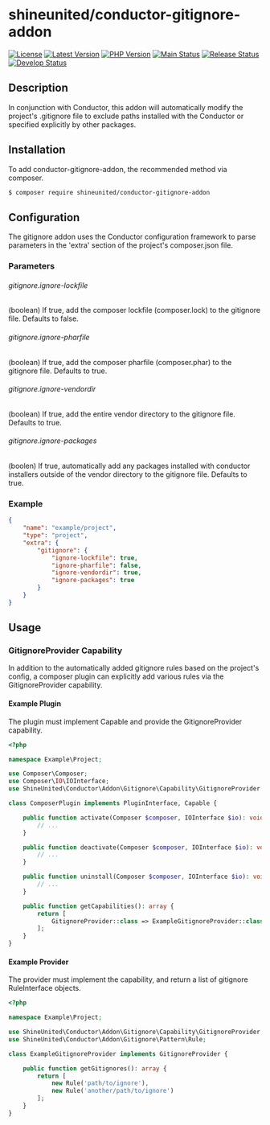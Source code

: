 # shineunited/conductor-gitignore-addon

[![License](https://img.shields.io/packagist/l/shineunited/conductor-gitignore-addon)](https://github.com/shineunited/conductor-gitignore-addon/blob/main/LICENSE)
[![Latest Version](https://img.shields.io/packagist/v/shineunited/conductor-gitignore-addon?label=latest)](https://packagist.org/packages/shineunited/conductor-gitignore-addon/)
[![PHP Version](https://img.shields.io/packagist/dependency-v/shineunited/conductor-gitignore-addon/php?label=php)](https://www.php.net/releases/index.php)
[![Main Status](https://img.shields.io/github/actions/workflow/status/shineunited/conductor-gitignore-addon/build.yml?branch=main&label=main)](https://github.com/shineunited/conductor-gitignore-addon/actions/workflows/build.yml?query=branch%3Amain)
[![Release Status](https://img.shields.io/github/actions/workflow/status/shineunited/conductor-gitignore-addon/build.yml?branch=release&label=release)](https://github.com/shineunited/conductor-gitignore-addon/actions/workflows/build.yml?query=branch%3Arelease)
[![Develop Status](https://img.shields.io/github/actions/workflow/status/shineunited/conductor-gitignore-addon/build.yml?branch=develop&label=develop)](https://github.com/shineunited/conductor-gitignore-addon/actions/workflows/build.yml?query=branch%3Adevelop)

## Description
In conjunction with Conductor, this addon will automatically modify the project's .gitignore file to exclude paths installed with the Conductor or specified explicitly by other packages.


## Installation
To add conductor-gitignore-addon, the recommended method via composer.
```sh
$ composer require shineunited/conductor-gitignore-addon
```


## Configuration
The gitignore addon uses the Conductor configuration framework to parse parameters in the 'extra' section of the project's composer.json file.

### Parameters

###### gitignore.ignore-lockfile
(boolean) If true, add the composer lockfile (composer.lock) to the gitignore file. Defaults to false.

###### gitignore.ignore-pharfile
(boolean) If true, add the composer pharfile (composer.phar) to the gitignore file. Defaults to true.

###### gitignore.ignore-vendordir
(boolean) If true, add the entire vendor directory to the gitignore file. Defaults to true.

###### gitignore.ignore-packages
(boolen) If true, automatically add any packages installed with conductor installers outside of the vendor directory to the gitignore file. Defaults to true.


### Example

```json
{
	"name": "example/project",
	"type": "project",
	"extra": {
		"gitignore": {
			"ignore-lockfile": true,
			"ignore-pharfile": false,
			"ignore-vendordir": true,
			"ignore-packages": true
		}
	}
}
```


## Usage

### GitignoreProvider Capability
In addition to the automatically added gitignore rules based on the project's config, a composer plugin can explicitly add various rules via the GitignoreProvider capability.

#### Example Plugin
The plugin must implement Capable and provide the GitignoreProvider capability.
```php
<?php

namespace Example\Project;

use Composer\Composer;
use Composer\IO\IOInterface;
use ShineUnited\Conductor\Addon\Gitignore\Capability\GitignoreProvider;

class ComposerPlugin implements PluginInterface, Capable {

	public function activate(Composer $composer, IOInterface $io): void {
		// ...
	}

	public function deactivate(Composer $composer, IOInterface $io): void {
		// ...
	}

	public function uninstall(Composer $composer, IOInterface $io): void {
		// ...
	}

	public function getCapabilities(): array {
		return [
			GitignoreProvider::class => ExampleGitignoreProvider::class
		];
	}
}
```

#### Example Provider
The provider must implement the capability, and return a list of gitignore RuleInterface objects.
```php
<?php

namespace Example\Project;

use ShineUnited\Conductor\Addon\Gitignore\Capability\GitignoreProvider;
use ShineUnited\Conductor\Addon\Gitignore\Pattern\Rule;

class ExampleGitignoreProvider implements GitignoreProvider {

	public function getGitignores(): array {
		return [
			new Rule('path/to/ignore'),
			new Rule('another/path/to/ignore')
		];
	}
}
```
